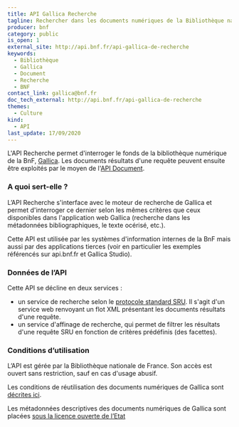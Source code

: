 ```yaml
---
title: API Gallica Recherche
tagline: Rechercher dans les documents numériques de la Bibliothèque nationale de France
producer: bnf
category: public
is_open: 1
external_site: http://api.bnf.fr/api-gallica-de-recherche
keywords:
  - Bibliothèque
  - Gallica
  - Document
  - Recherche
  - BNF
contact_link: gallica@bnf.fr
doc_tech_external: http://api.bnf.fr/api-gallica-de-recherche
themes:
  - Culture
kind:
  - API
last_update: 17/09/2020
---
```


L'API Recherche permet d'interroger le fonds de la bibliothèque numérique de la BnF, [Gallica](https://gallica.bnf.fr/). Les documents résultats d'une requête peuvent ensuite être exploités par le moyen de l'[API Document](/les-api/api_gallica_document).

### A quoi sert-elle ?

L’API Recherche s'interface avec le moteur de recherche de Gallica et permet d'interroger ce dernier selon les mêmes critères que ceux disponibles dans l'application web Gallica (recherche dans les métadonnées bibliographiques, le texte océrisé, etc.).

Cette API est utilisée par les systèmes d'information internes de la BnF mais aussi par des applications tierces (voir en particulier les exemples référencés sur api.bnf.fr et Gallica Studio).

### Données de l’API

Cette API se décline en deux services :

- un service de recherche selon le [protocole standard SRU](http://www.loc.gov/standards/sru/sru-1-2.html). Il s'agit d'un service web renvoyant un flot XML présentant les documents résultats d'une requête.
- un service d'affinage de recherche, qui permet de filtrer les résultats d'une requête SRU en fonction de critères prédéfinis (des facettes).

### Conditions d’utilisation

L’API est gérée par la Bibliothèque nationale de France. Son accès est ouvert sans restriction, sauf en cas d'usage abusif.

Les conditions de réutilisation des documents numériques de Gallica sont [décrites ici](https://gallica.bnf.fr/edit/conditions-dutilisation-des-contenus-de-gallica).

Les métadonnées descriptives des documents numériques de Gallica sont placées [sous la licence ouverte de l’Etat](https://www.bnf.fr/fr/conditions-de-reutilisations-des-donnees-de-la-bnf)
